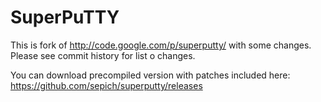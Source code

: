 SuperPuTTY
==========

This is fork of http://code.google.com/p/superputty/ with some changes.
Please see commit history for list o changes.

You can download precompiled version with patches included here:
https://github.com/sepich/superputty/releases